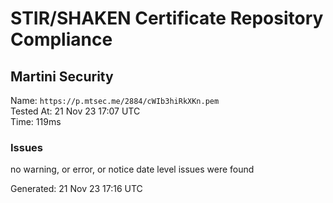 # STIR/SHAKEN Certificate Repository Compliance

## Martini Security

Name: `https://p.mtsec.me/2884/cWIb3hiRkXKn.pem`\
Tested At: 21 Nov 23 17:07 UTC\
Time: 119ms

### Issues

no warning, or error, or notice date level issues were found

Generated: 21 Nov 23 17:16 UTC